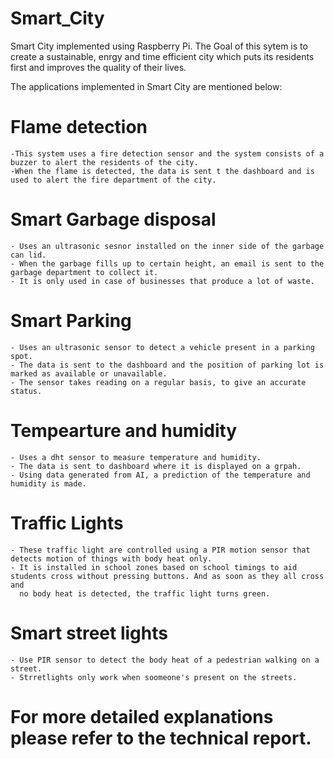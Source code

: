 # Smart_City
Smart City implemented using Raspberry Pi. 
The Goal of this sytem is to create a sustainable, enrgy and time efficient city which puts its residents first and improves the quality of their lives.

The applications implemented in Smart City are mentioned below:
  # Flame detection
    -This system uses a fire detection sensor and the system consists of a buzzer to alert the residents of the city. 
    -When the flame is detected, the data is sent t the dashboard and is used to alert the fire department of the city.
  # Smart Garbage disposal
    - Uses an ultrasonic sesnor installed on the inner side of the garbage can lid.
    - When the garbage fills up to certain height, an email is sent to the garbage department to collect it.
    - It is only used in case of businesses that produce a lot of waste.
  # Smart Parking
    - Uses an ultrasonic sensor to detect a vehicle present in a parking spot.
    - The data is sent to the dashboard and the position of parking lot is marked as available or unavailable.
    - The sensor takes reading on a regular basis, to give an accurate status.
  # Tempearture and humidity
    - Uses a dht sensor to measure temperature and humidity.
    - The data is sent to dashboard where it is displayed on a grpah.
    - Using data generated from AI, a prediction of the temperature and humidity is made.
  # Traffic Lights
    - These traffic light are controlled using a PIR motion sensor that detects motion of things with body heat only.
    - It is installed in school zones based on school timings to aid students cross without pressing buttons. And as soon as they all cross and
      no body heat is detected, the traffic light turns green.
  # Smart street lights
    - Use PIR sensor to detect the body heat of a pedestrian walking on a street.
    - Strretlights only work when soomeone's present on the streets.

  # For more detailed explanations please refer to the technical report.

